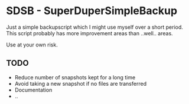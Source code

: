 # SDSB - SuperDuperSimpleBackup

Just a simple backupscript which I might use myself over a short period. This script probably has more improvement areas than ..well.. areas.

Use at your own risk.

## TODO
* Reduce number of snapshots kept for a long time
* Avoid taking a new snapshot if no files are transferred
* Documentation
* ..
